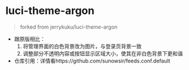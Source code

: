 # luci-theme-argon
> forked from jerrykuku/luci-theme-argon
* 跟原版相比：
    1. 将管理界面的白色背景改为图片，与登录页背景一致
    2. 调整部分不透明内容或按钮显示区域大小，使其在非白色背景下更和谐
* 仓库引用：详情看https://github.com/sunowsir/feeds.conf.default
